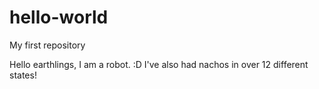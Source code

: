 # hello-world
My first repository

Hello earthlings, I am a robot. :D I've also had nachos in over 12 different states!
